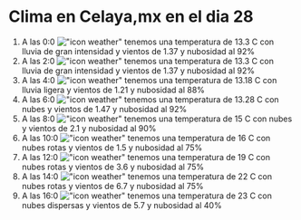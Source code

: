 # Clima en Celaya,mx en el dia 28

1. A las 0:0 !["icon weather"](http://openweathermap.org/img/w/10n.png) tenemos una temperatura de 13.3 C con lluvia de gran intensidad y  vientos de 1.37 y nubosidad al 92%
1. A las 2:0 !["icon weather"](http://openweathermap.org/img/w/10n.png) tenemos una temperatura de 13.3 C con lluvia de gran intensidad y  vientos de 1.37 y nubosidad al 92%
1. A las 4:0 !["icon weather"](http://openweathermap.org/img/w/10n.png) tenemos una temperatura de 13.18 C con lluvia ligera y  vientos de 1.21 y nubosidad al 88%
1. A las 6:0 !["icon weather"](http://openweathermap.org/img/w/04n.png) tenemos una temperatura de 13.28 C con nubes y  vientos de 1.47 y nubosidad al 92%
1. A las 8:0 !["icon weather"](http://openweathermap.org/img/w/04n.png) tenemos una temperatura de 15 C con nubes y  vientos de 2.1 y nubosidad al 90%
1. A las 10:0 !["icon weather"](http://openweathermap.org/img/w/04d.png) tenemos una temperatura de 16 C con nubes rotas y  vientos de 1.5 y nubosidad al 75%
1. A las 12:0 !["icon weather"](http://openweathermap.org/img/w/04d.png) tenemos una temperatura de 19 C con nubes rotas y  vientos de 3.6 y nubosidad al 75%
1. A las 14:0 !["icon weather"](http://openweathermap.org/img/w/04d.png) tenemos una temperatura de 22 C con nubes rotas y  vientos de 6.7 y nubosidad al 75%
1. A las 16:0 !["icon weather"](http://openweathermap.org/img/w/03d.png) tenemos una temperatura de 23 C con nubes dispersas y  vientos de 5.7 y nubosidad al 40%
